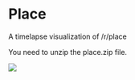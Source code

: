 # Place
A timelapse visualization of /r/place

You need to unzip the place.zip file.

![](http://i.imgur.com/DmQ4d8F.gif)
